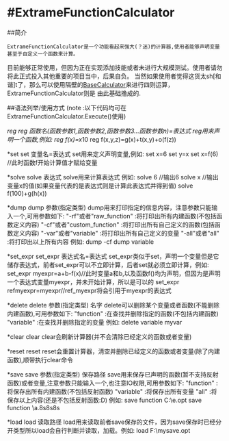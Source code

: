 #ExtrameFunctionCalculator
=====
##简介

	ExtrameFunctionCalculator是一个功能看起来强大(？迷)的计算器,使用者能够声明变量甚至于自定义一个函数来计算。
目前能够正常使用，但因为正在实现添加技能或者未进行大规模测试。使用者请勿将此正式投入其他重要的项目当中，后果自负。
当然如果使用者觉得这货太sh[和谐]t了，那么可以使用隔壁的[BaseCalculator](https://github.com/MikiraSora/BaseCalculator)来进行四则运算，ExtrameFunctionCalculator则是
由此基础撸成的.

##语法列举/使用方式    (note :以下代码均可在ExtrameFunctionCalculator.Execute()使用)

*reg
reg 函数名(函数参数1,函数参数2,函数参数3...函数参数n)=表达式
reg用来声明一个函数,例如:
  reg f(x)=x*10
  reg f(x,y,z)=g(x)+t(x,y)+o(f(z))

*set
set 变量名=表达式
set用来定义声明变量,例如:
  set x=6
  set y=x
  set x=f(6) //此时函数f开始计算值才赋给变量

*solve
solve 表达式
solve用来计算表达式 例如:
  solve 6  //输出6
  solve x //输出变量x的值(如果变量代表的是表达式则是计算此表达式并得到值)
  solve f(100)+g(h(x))

*dump
dump 参数(指定类型)
dump用来打印指定的信息内容，注意参数只能输入一个,可用参数如下:
  "-rf"或者"raw_function" :将打印出所有内建函数(不包括函数定义内容)
  "-cf"或者"custom_function" :将打印出所有自己定义的函数(包括函数定义内容)
  "-var"或者"variable" :将打印出所有自己定义的变量
  "-all"或者"all" :将打印出以上所有内容
例如:
  dump -cf
  dump variable

*set_expr
set_expr 表达式名=表达式
set_expr类似于set，声明一个变量但是它储存表达式，前者set_expr可以不立即计算，后者set就必须立即计算，例如:
  set_expr myexpr=a+b-f(x)//此时变量a和b,以及函数f()均为声明，但因为是声明一个表达式变量myexpr，并未开始计算，所以是可以的
  set_expr refmyexpr=myexpr//ref_myexpr将会引用于myexpr的表达式

*delete
delete 参数(指定类型) 名字
delete可以删除某个变量或者函数(不能删除内建函数),可用参数如下:
  "function" :在查找并删除指定的函数(不包括内建函数)
  "variable" :在查找并删除指定的变量
例如:
  delete variable myvar

*clear
clear 
clear会刷新计算器(并不会清除已经定义的函数或者变量)

*reset
reset 
reset会重置计算器，清空并删除已经定义的函数或者变量(除了内建函数),顺带执行clear命令

*save
save 参数(指定类型) 保存路径
save用来保存已声明的函数(暂不支持反射函数)或者变量,注意参数只能输入一个,也注意IO权限,可用参数如下:
  "function" :将保存出所有内建函数(不包括反射函数)
  "variable" :将保存出所有变量
  "all" :将保存以上内容(还是不包括反射函数:D)
例如:
  save function C:\e.opt
  save function \a.8s8s8s

*load
load 读取路径
load用来读取前者save保存的文件，因为save保存时已经分开类型所以load会自行判断并读取，加载。例如:
  load F:\mysave.opt
